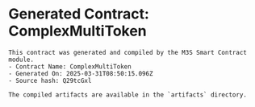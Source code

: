 # Generated Contract: ComplexMultiToken

    This contract was generated and compiled by the M3S Smart Contract module.
    - Contract Name: ComplexMultiToken
    - Generated On: 2025-03-31T08:50:15.096Z
    - Source hash: Q29tcGxl

    The compiled artifacts are available in the `artifacts` directory.
    